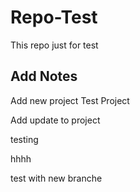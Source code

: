# Repo-Test

 This repo just for test
 
## Add Notes

Add new project 
Test Project

Add update to project


testing



hhhh

test with new branche
